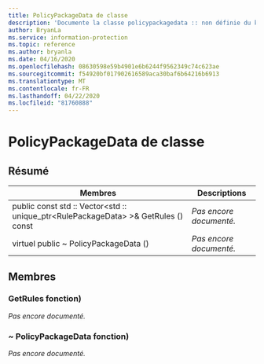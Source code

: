 ```yaml
---
title: PolicyPackageData de classe
description: 'Documente la classe policypackagedata :: non définie du kit de développement logiciel (SDK) Microsoft Information Protection (MIP).'
author: BryanLa
ms.service: information-protection
ms.topic: reference
ms.author: bryanla
ms.date: 04/16/2020
ms.openlocfilehash: 08630598e59b4901e6b6244f9562349c74c623ae
ms.sourcegitcommit: f54920bf017902616589aca30baf6b64216b6913
ms.translationtype: MT
ms.contentlocale: fr-FR
ms.lasthandoff: 04/22/2020
ms.locfileid: "81760888"
---
```

# <a name="class-policypackagedata"></a>PolicyPackageData de classe 
  
## <a name="summary"></a>Résumé
 Membres                        | Descriptions                                
--------------------------------|---------------------------------------------
public const std :: Vector\<std :: unique_ptr\<RulePackageData\> \>& GetRules () const  | _Pas encore documenté._
virtuel public ~ PolicyPackageData ()  | _Pas encore documenté._
  
## <a name="members"></a>Membres
  
### <a name="getrules-function"></a>GetRules fonction)
_Pas encore documenté._

  
### <a name="policypackagedata-function"></a>~ PolicyPackageData fonction)
_Pas encore documenté._
